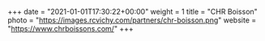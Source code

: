 +++
date = "2021-01-01T17:30:22+00:00"
weight = 1
title = "CHR Boisson"
photo = "https://images.rcvichy.com/partners/chr-boisson.png"
website = "https://www.chrboissons.com/"
+++
